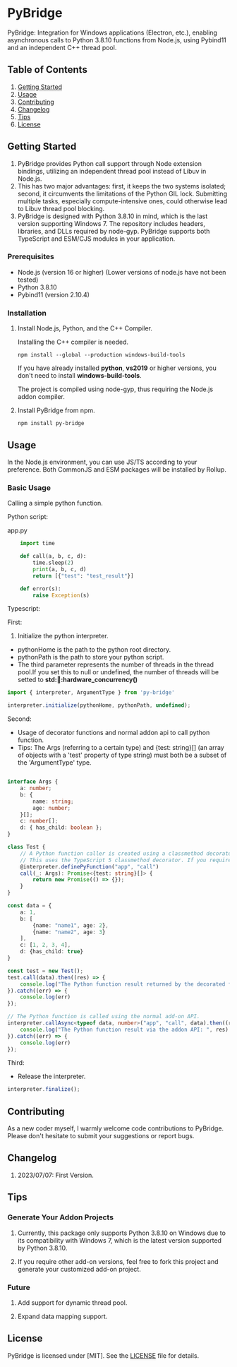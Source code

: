 # PyBridge

PyBridge: Integration for Windows applications (Electron, etc.), enabling asynchronous calls to Python 3.8.10 functions from Node.js, using Pybind11 and an independent C++ thread pool.

## Table of Contents
1. [Getting Started](#getting-started)
2. [Usage](#usage)
3. [Contributing](#contributing)
4. [Changelog](#changelog)
5. [Tips](#tips)
6. [License](#license)

## Getting Started

1. PyBridge provides Python call support through Node extension bindings, utilizing an independent thread pool instead of Libuv in Node.js.
2. This has two major advantages: first, it keeps the two systems isolated; second, it circumvents the limitations of the Python GIL lock. Submitting multiple tasks, especially compute-intensive ones, could otherwise lead to Libuv thread pool blocking. 
3. PyBridge is designed with Python 3.8.10 in mind, which is the last version supporting Windows 7. The repository includes headers, libraries, and DLLs required by node-gyp. PyBridge supports both TypeScript and ESM/CJS modules in your application.

### Prerequisites

- Node.js (version 16 or higher) (Lower versions of node.js have not been tested)
- Python 3.8.10
- Pybind11 (version 2.10.4)

### Installation

1. Install Node.js, Python, and the C++ Compiler.

    Installing the C++ compiler is needed.

    ```
    npm install --global --production windows-build-tools
    ```

    If you have already installed **python**, **vs2019** or higher versions, you don't need to install **windows-build-tools**.

    The project is compiled using node-gyp, thus requiring the Node.js addon compiler.

2. Install PyBridge from npm.

    ``` shell
    npm install py-bridge
    ```

## Usage

In the Node.js environment, you can use JS/TS according to your preference.
Both CommonJS and ESM packages will be installed by Rollup.

### Basic Usage

Calling a simple python function.

Python script:

app.py

```python
    import time

    def call(a, b, c, d):
        time.sleep(2)
        print(a, b, c, d)
        return [{"test": "test_result"}]

    def error(s):
        raise Exception(s)
```

Typescript:

First:
1. Initialize the python interpreter.
* pythonHome is the path to the python root directory.
* pythonPath is the path to store your python script.
* The third parameter represents the number of threads in the thread pool.If you set this to null or undefined, the number of threads will be setted to **std::thread::hardware_concurrency()**

```typescript
import { interpreter, ArgumentType } from 'py-bridge'

interpreter.initialize(pythonHome, pythonPath, undefined);
```

Second: 
* Usage of decorator functions and normal addon api to call python function.
* Tips:  The Args (referring to a certain type) and {test: string}[] (an array of objects with a 'test' property of type string) must both be a subset of the 'ArgumentType' type. 

```typescript

interface Args {
    a: number;
    b: {
        name: string;
        age: number;
    }[];
    c: number[];
    d: { has_child: boolean };
}

class Test {
    // A Python function caller is created using a classmethod decorator.
    // This uses the TypeScript 5 classmethod decorator. If you require TypeScript 4, especially for metadata, this method won't be suitable.
    @interpreter.definePyFunction("app", "call")
    call(_: Args): Promise<{test: string}[]> {
        return new Promise(() => {});
    }
}

const data = {
    a: 1,
    b: [
        {name: "name1", age: 2},
        {name: "name2", age: 3}
    ],
    c: [1, 2, 3, 4],
    d: {has_child: true}
}

const test = new Test();
test.call(data).then((res) => {
    console.log("The Python function result returned by the decorated function: ", res)
}).catch((err) => {
    console.log(err)
});

// The Python function is called using the normal add-on API.
interpreter.callAsync<typeof data, number>("app", "call", data).then((res) => {
    console.log("The Python function result via the addon API: ", res)
}).catch((err) => {
    console.log(err)
});

```

Third:
* Release the interpreter.

```typescript
interpreter.finalize();
```

## Contributing

As a new coder myself, I warmly welcome code contributions to PyBridge. Please don't hesitate to submit your suggestions or report bugs.

## Changelog

1. 2023/07/07: First Version.

## Tips

### Generate Your Addon Projects

1. Currently, this package only supports Python 3.8.10 on Windows due to its compatibility with Windows 7, which is the latest version supported by Python 3.8.10.

2. If you require other add-on versions, feel free to fork this project and generate your customized add-on project.

### Future 

1. Add support for dynamic thread pool.

2. Expand data mapping support.

## License

PyBridge is licensed under [MIT]. See the [LICENSE](LICENSE) file for details.
